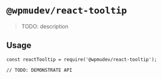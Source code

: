 # `@wpmudev/react-tooltip`

> TODO: description

## Usage

```
const reactTooltip = require('@wpmudev/react-tooltip');

// TODO: DEMONSTRATE API
```
